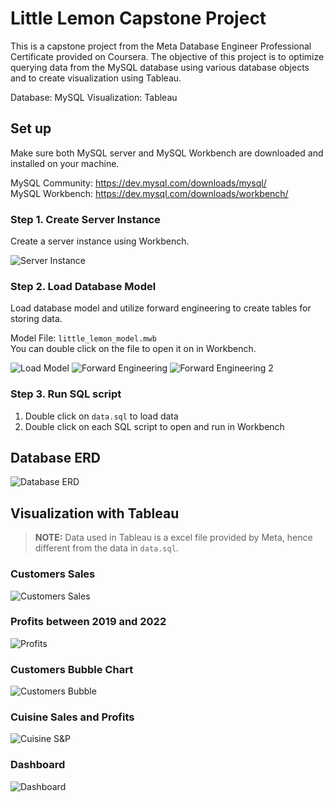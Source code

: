 # Little Lemon Capstone Project

This is a capstone project from the Meta Database Engineer Professional Certificate provided on Coursera. The objective of this project is to optimize querying data from the MySQL database using various database objects and to create visualization using Tableau.

Database: MySQL
Visualization: Tableau

## Set up

Make sure both MySQL server and MySQL Workbench are downloaded and installed on your machine.

MySQL Community: https://dev.mysql.com/downloads/mysql/
<br>MySQL Workbench: https://dev.mysql.com/downloads/workbench/

### Step 1. Create Server Instance

Create a server instance using Workbench.

![Server Instance](./images/setup/01_server_instance.png)

### Step 2. Load Database Model

Load database model and utilize forward engineering to create tables for storing data.

Model File: `little_lemon_model.mwb`
<br>You can double click on the file to open it on in Workbench.

![Load Model](./images/setup/02_load_modal.png)
![Forward Engineering](./images/setup/03_forward_engineering.png)
![Forward Engineering 2](./images/setup/04_forward_engineering_2.png)

### Step 3. Run SQL script

1. Double click on `data.sql` to load data
2. Double click on each SQL script to open and run in Workbench

## Database ERD

![Database ERD](./images/db_model.png)

## Visualization with Tableau

> **NOTE:** Data used in Tableau is a excel file provided by Meta, hence different from the data in `data.sql`.

### Customers Sales

![Customers Sales](./images/customers_sales.png)

### Profits between 2019 and 2022

![Profits](./images/profits_chart.png)

### Customers Bubble Chart

![Customers Bubble](./images/customer_bubble_chart.png)

### Cuisine Sales and Profits

![Cuisine S&P](./images/cuisine_s&p.png)

### Dashboard

![Dashboard](./images/sales_dashboard.png)
